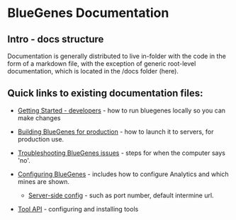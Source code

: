 # BlueGenes Documentation

## Intro - docs structure
Documentation is generally distributed to live in-folder with the code in the form of a markdown file, with the exception of generic root-level documentation, which is located in the /docs folder (here).

## Quick links to existing documentation files:

- [Getting Started - developers](getting-started.md) - how to run bluegenes locally so you can make changes
- [Building BlueGenes for production](production-builds.md) - how to launch it to servers, for production use.
- [Troubleshooting BlueGenes issues](troubleshooting.md) - steps for when the computer says 'no'.
- [Configuring BlueGenes](configuring-bluegenes.md) - includes how to configure Analytics and which mines are shown.
    - [Server-side config](https://github.com/intermine/bluegenes/blob/dev/config/dev/README.md) - such as port number, default intermine url.

- [Tool API](https://github.com/intermine/bluegenes/blob/dev/src/clj/bluegenes/ws/tools.md) - configuring and installing tools
